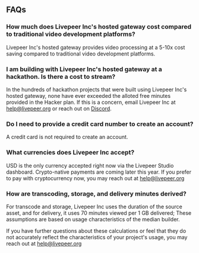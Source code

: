 ## FAQs

### **How much does Livepeer Inc's hosted gateway cost compared to traditional video development platforms?**

Livepeer Inc's hosted gateway provides video processing at a 5-10x cost saving
compared to traditional video development platforms.

### **I am building with Livepeer Inc's hosted gateway at a hackathon. Is there a cost to stream?**

In the hundreds of hackathon projects that were built using Livepeer Inc's
hosted gateway, none have ever exceeded the alloted free minutes provided in the
Hacker plan. If this is a concern, email Livepeer Inc at
[help@livepeer.org](mailto:help@livepeer.org) or reach out
on [Discord](https://discord.gg/livepeer).

### **Do I need to provide a credit card number to create an account?**

A credit card is not required to create an account.

### **What currencies does Livepeer Inc accept?**

USD is the only currency accepted right now via the Livepeer Studio dashboard.
Crypto-native payments are coming later this year. If you prefer to pay with
cryptocurrency now, you may reach out
at [help@livepeer.org](mailto:help@livepeer.org)

### **How are transcoding, storage, and delivery minutes derived?**

For transcode and storage, Livepeer Inc uses the duration of the source asset,
and for delivery, it uses 70 minutes viewed per 1 GB delivered; These
assumptions are based on usage characteristics of the median builder.

If you have further questions about these calculations or feel that they do not
accurately reflect the characteristics of your project's usage, you may reach
out at [help@livepeer.org](mailto:help@livepeer.org)
